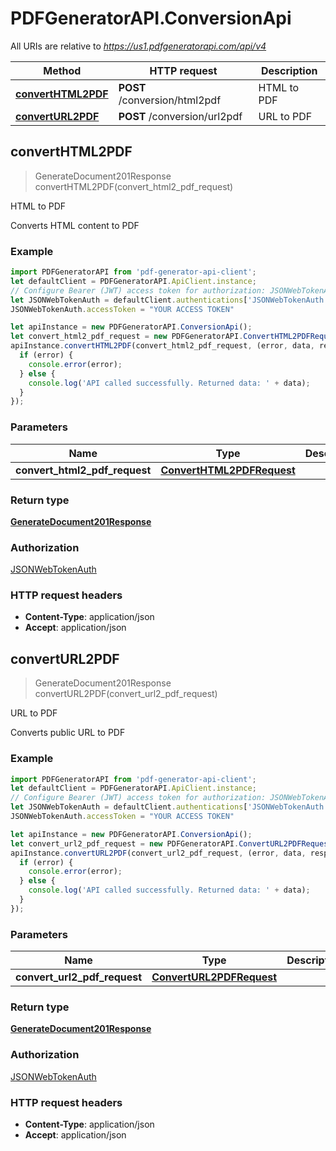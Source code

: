# PDFGeneratorAPI.ConversionApi

All URIs are relative to *https://us1.pdfgeneratorapi.com/api/v4*

Method | HTTP request | Description
------------- | ------------- | -------------
[**convertHTML2PDF**](ConversionApi.md#convertHTML2PDF) | **POST** /conversion/html2pdf | HTML to PDF
[**convertURL2PDF**](ConversionApi.md#convertURL2PDF) | **POST** /conversion/url2pdf | URL to PDF



## convertHTML2PDF

> GenerateDocument201Response convertHTML2PDF(convert_html2_pdf_request)

HTML to PDF

Converts HTML content to PDF

### Example

```javascript
import PDFGeneratorAPI from 'pdf-generator-api-client';
let defaultClient = PDFGeneratorAPI.ApiClient.instance;
// Configure Bearer (JWT) access token for authorization: JSONWebTokenAuth
let JSONWebTokenAuth = defaultClient.authentications['JSONWebTokenAuth'];
JSONWebTokenAuth.accessToken = "YOUR ACCESS TOKEN"

let apiInstance = new PDFGeneratorAPI.ConversionApi();
let convert_html2_pdf_request = new PDFGeneratorAPI.ConvertHTML2PDFRequest(); // ConvertHTML2PDFRequest | 
apiInstance.convertHTML2PDF(convert_html2_pdf_request, (error, data, response) => {
  if (error) {
    console.error(error);
  } else {
    console.log('API called successfully. Returned data: ' + data);
  }
});
```

### Parameters


Name | Type | Description  | Notes
------------- | ------------- | ------------- | -------------
 **convert_html2_pdf_request** | [**ConvertHTML2PDFRequest**](ConvertHTML2PDFRequest.md)|  | 

### Return type

[**GenerateDocument201Response**](GenerateDocument201Response.md)

### Authorization

[JSONWebTokenAuth](../README.md#JSONWebTokenAuth)

### HTTP request headers

- **Content-Type**: application/json
- **Accept**: application/json


## convertURL2PDF

> GenerateDocument201Response convertURL2PDF(convert_url2_pdf_request)

URL to PDF

Converts public URL to PDF

### Example

```javascript
import PDFGeneratorAPI from 'pdf-generator-api-client';
let defaultClient = PDFGeneratorAPI.ApiClient.instance;
// Configure Bearer (JWT) access token for authorization: JSONWebTokenAuth
let JSONWebTokenAuth = defaultClient.authentications['JSONWebTokenAuth'];
JSONWebTokenAuth.accessToken = "YOUR ACCESS TOKEN"

let apiInstance = new PDFGeneratorAPI.ConversionApi();
let convert_url2_pdf_request = new PDFGeneratorAPI.ConvertURL2PDFRequest(); // ConvertURL2PDFRequest | 
apiInstance.convertURL2PDF(convert_url2_pdf_request, (error, data, response) => {
  if (error) {
    console.error(error);
  } else {
    console.log('API called successfully. Returned data: ' + data);
  }
});
```

### Parameters


Name | Type | Description  | Notes
------------- | ------------- | ------------- | -------------
 **convert_url2_pdf_request** | [**ConvertURL2PDFRequest**](ConvertURL2PDFRequest.md)|  | 

### Return type

[**GenerateDocument201Response**](GenerateDocument201Response.md)

### Authorization

[JSONWebTokenAuth](../README.md#JSONWebTokenAuth)

### HTTP request headers

- **Content-Type**: application/json
- **Accept**: application/json

